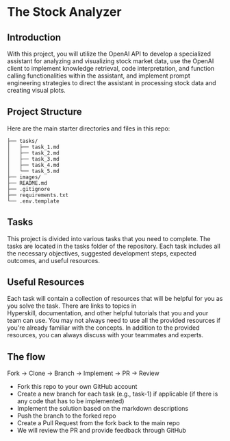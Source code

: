 # The Stock Analyzer

## **Introduction**
With this project, you will utilize the OpenAI API to develop a specialized assistant for analyzing and visualizing stock market data, use the OpenAI client to implement knowledge retrieval, code interpretation, and function calling functionalities within the assistant, and implement prompt engineering strategies to direct the assistant in processing stock data and creating visual plots.

## **Project Structure**

Here are the main starter directories and files in this repo:

```
├── tasks/
│   ├── task_1.md
│   ├── task_2.md
│   ├── task_3.md
│   ├── task_4.md
│   └── task_5.md
├── images/
├── README.md
├── .gitignore
├── requirements.txt
└── .env.template
```

## **Tasks**

This project is divided into various tasks that you need to complete. The tasks are located in the tasks folder of the repository. Each task includes all the necessary objectives, suggested development steps, expected outcomes, and useful resources.

## **Useful Resources**

Each task will contain a collection of resources that will be helpful for you as you solve the task. There are links to topics in Hyperskill, documentation, and other helpful tutorials that you and your team can use. You may not always need to use all the provided resources if you're already familiar with the concepts. In addition to the provided resources, you can always discuss with your teammates and experts.

## **The flow**
Fork → Clone → Branch → Implement → PR → Review

* Fork this repo to your own GitHub account
* Create a new branch for each task (e.g., task-1) if applicable (if there is any code that has to be implemented)
* Implement the solution based on the markdown descriptions
* Push the branch to the forked repo
* Create a Pull Request from the fork back to the main repo
* We will review the PR and provide feedback through GitHub